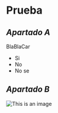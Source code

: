 # Prueba

## *Apartado A*

BlaBlaCar

  - Si
  - No
  - No se

## *Apartado B*

![This is an image](https://www.diez.hn/binrepository/1024x680/0c0/0d0/none/3014757/RHIE/agregar-un-titulo-1_1211524_20220329104133.jpg)

